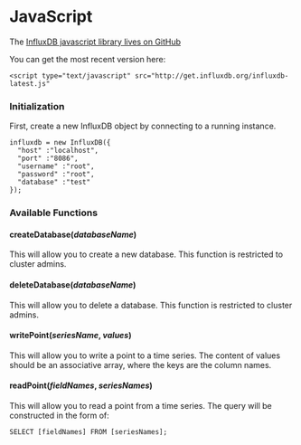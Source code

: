 # JavaScript

The [InfluxDB javascript library lives on GitHub](https://github.com/influxdb/influxdb-js)

You can get the most recent version here:

    <script type="text/javascript" src="http://get.influxdb.org/influxdb-latest.js"

### Initialization

First, create a new InfluxDB object by connecting to a running instance.

    influxdb = new InfluxDB({
      "host" :"localhost",
      "port" :"8086",
      "username" :"root",
      "password" :"root",
      "database" :"test"
    });

### Available Functions

#### createDatabase(_databaseName_)

This will allow you to create a new database. This function is restricted to cluster admins.

#### deleteDatabase(_databaseName_)

This will allow you to delete a database. This function is restricted to cluster admins.

#### writePoint(_seriesName_, _values_)

This will allow you to write a point to a time series. The content of values should be an associative array,
where the keys are the column names.

#### readPoint(_fieldNames_, _seriesNames_)

This will allow you to read a point from a time series. The query will be constructed in the form of:

    SELECT [fieldNames] FROM [seriesNames];

